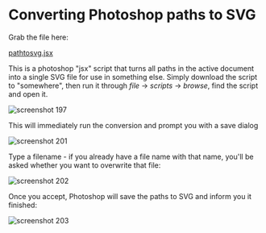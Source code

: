 # Converting Photoshop paths to SVG

Grab the file here:

<a href="https://raw.githubusercontent.com/Pomax/photoshop-paths-to-SVG/master/pathtosvg%2Cjsx" download>pathtosvg.jsx</a>

This is a photoshop "jsx" script that turns all paths in the active document
into a single SVG file for use in something else. Simply download the script
to "somewhere", then run it through *file* → *scripts* → *browse*, find the
script and open it.

![screenshot 197](https://cloud.githubusercontent.com/assets/177243/13687396/db3b5532-e6cf-11e5-9a50-b151e13b8761.png)

This will immediately run the conversion and prompt you with a save dialog

![screenshot 201](https://cloud.githubusercontent.com/assets/177243/13692086/257d7a1c-e6f3-11e5-96c7-acb5f5fb14b8.png)

Type a filename - if you already have a file name with that name, you'll be asked whether you want to overwrite that file:

![screenshot 202](https://cloud.githubusercontent.com/assets/177243/13692100/3b262d96-e6f3-11e5-8ef7-0315e989c0aa.png)

Once you accept, Photoshop will save the paths to SVG and inform you it finished:

![screenshot 203](https://cloud.githubusercontent.com/assets/177243/13692103/3ec50b84-e6f3-11e5-9662-b0060118419d.png)
